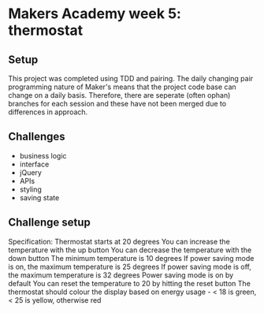 # Makers Academy week 5: thermostat

Setup
--------
This project was completed using TDD and pairing. The daily changing pair programming nature of Maker's means that the project code base can change on a daily basis. Therefore, there are seperate (often ophan) branches for each session and these have not been merged due to differences in approach. 

## Challenges
* business logic
* interface
* jQuery
* APIs
* styling
* saving state

## Challenge setup

Specification:
Thermostat starts at 20 degrees
You can increase the temperature with the up button
You can decrease the temperature with the down button
The minimum temperature is 10 degrees
If power saving mode is on, the maximum temperature is 25 degrees
If power saving mode is off, the maximum temperature is 32 degrees
Power saving mode is on by default
You can reset the temperature to 20 by hitting the reset button
The thermostat should colour the display based on energy usage - < 18 is green, < 25 is yellow, otherwise red
